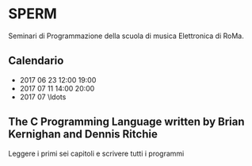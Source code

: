 # SPERM

Seminari di Programmazione della scuola di musica Elettronica di RoMa.

## Calendario

- 2017 06 23 12:00 19:00
- 2017 07 11 14:00 20:00
- 2017 07 \ldots 

## The C Programming Language written by Brian Kernighan and Dennis Ritchie

Leggere i primi sei capitoli e scrivere tutti i programmi
